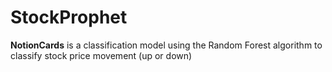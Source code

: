 

# StockProphet

**NotionCards** is a classification model using the Random Forest algorithm to classify stock price movement (up or down)
